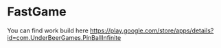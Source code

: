# FastGame
You can find work build here https://play.google.com/store/apps/details?id=com.UnderBeerGames.PinBallInfinite
